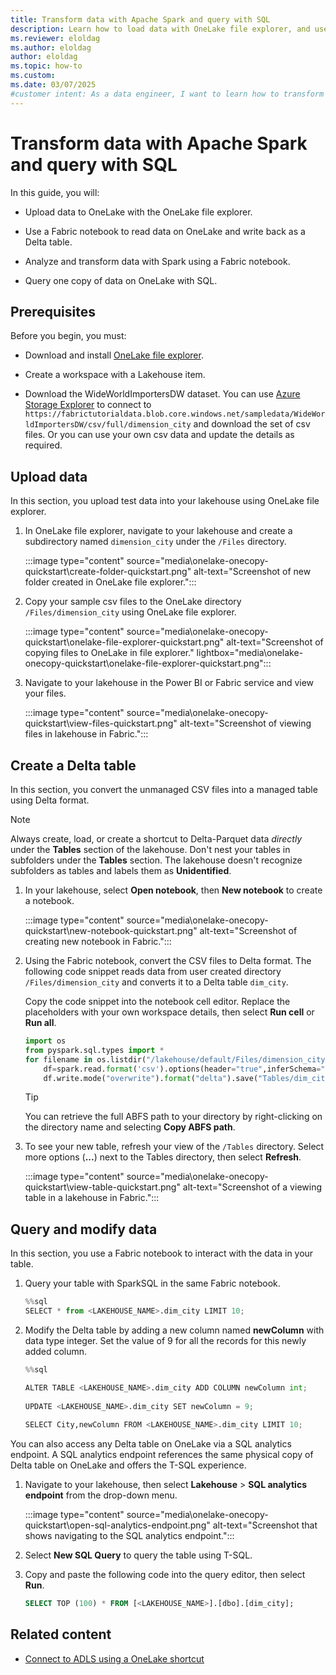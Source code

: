 ```yaml
---
title: Transform data with Apache Spark and query with SQL
description: Learn how to load data with OneLake file explorer, and use a Fabric notebook to transform the data and then query with SQL.
ms.reviewer: eloldag
ms.author: eloldag
author: eloldag
ms.topic: how-to
ms.custom:
ms.date: 03/07/2025
#customer intent: As a data engineer, I want to learn how to transform data with Apache Spark and query it with SQL using OneLake and Fabric notebooks so that I can efficiently analyze and manipulate data in my lakehouse workspace.
---
```


# Transform data with Apache Spark and query with SQL

In this guide, you will:

- Upload data to OneLake with the OneLake file explorer.

- Use a Fabric notebook to read data on OneLake and write back as a Delta table.

- Analyze and transform data with Spark using a Fabric notebook.

- Query one copy of data on OneLake with SQL.

## Prerequisites

Before you begin, you must:

- Download and install [OneLake file explorer](onelake-file-explorer.md).

- Create a workspace with a Lakehouse item.

- Download the WideWorldImportersDW dataset. You can use [Azure Storage Explorer](https://azure.microsoft.com/features/storage-explorer/) to connect to `https://fabrictutorialdata.blob.core.windows.net/sampledata/WideWorldImportersDW/csv/full/dimension_city` and download the set of csv files. Or you can use your own csv data and update the details as required.

## Upload data

In this section, you upload test data into your lakehouse using OneLake file explorer.

1. In OneLake file explorer, navigate to your lakehouse and create a subdirectory named `dimension_city` under the `/Files` directory.

   :::image type="content" source="media\onelake-onecopy-quickstart\create-folder-quickstart.png" alt-text="Screenshot of new folder created in OneLake file explorer.":::

1. Copy your sample csv files to the OneLake directory `/Files/dimension_city` using OneLake file explorer.

   :::image type="content" source="media\onelake-onecopy-quickstart\onelake-file-explorer-quickstart.png" alt-text="Screenshot of copying files to OneLake in file explorer." lightbox="media\onelake-onecopy-quickstart\onelake-file-explorer-quickstart.png":::

1. Navigate to your lakehouse in the Power BI or Fabric service and view your files.

   :::image type="content" source="media\onelake-onecopy-quickstart\view-files-quickstart.png" alt-text="Screenshot of viewing files in lakehouse in Fabric.":::

## Create a Delta table

In this section, you convert the unmanaged CSV files into a managed table using Delta format.

> [!NOTE]
> Always create, load, or create a shortcut to Delta-Parquet data *directly* under the **Tables** section of the lakehouse. Don't nest your tables in subfolders under the **Tables** section. The lakehouse doesn't recognize subfolders as tables and labels them as **Unidentified**.

1. In your lakehouse, select **Open notebook**, then **New notebook** to create a notebook.

   :::image type="content" source="media\onelake-onecopy-quickstart\new-notebook-quickstart.png" alt-text="Screenshot of creating new notebook in Fabric.":::

1. Using the Fabric notebook, convert the CSV files to Delta format. The following code snippet reads data from user created directory `/Files/dimension_city` and converts it to a Delta table `dim_city`.

   Copy the code snippet into the notebook cell editor. Replace the placeholders with your own workspace details, then select **Run cell** or **Run all**.

   ```python
   import os
   from pyspark.sql.types import *
   for filename in os.listdir("/lakehouse/default/Files/dimension_city"):
       df=spark.read.format('csv').options(header="true",inferSchema="true").load("abfss://<YOUR_WORKSPACE_NAME>@onelake.dfs.fabric.microsoft.com/<YOUR_LAKEHOUSE_NAME>.Lakehouse/Files/dimension_city/"+filename,on_bad_lines="skip")
       df.write.mode("overwrite").format("delta").save("Tables/dim_city")
   ```

   >[!TIP]
   >You can retrieve the full ABFS path to your directory by right-clicking on the directory name and selecting **Copy ABFS path**.

1. To see your new table, refresh your view of the `/Tables` directory. Select more options (**...**) next to the Tables directory, then select **Refresh**.

   :::image type="content" source="media\onelake-onecopy-quickstart\view-table-quickstart.png" alt-text="Screenshot of a viewing table in a lakehouse in Fabric.":::

## Query and modify data

In this section, you use a Fabric notebook to interact with the data in your table.

1. Query your table with SparkSQL in the same Fabric notebook.

   ```python
   %%sql
   SELECT * from <LAKEHOUSE_NAME>.dim_city LIMIT 10;
   ```

1. Modify the Delta table by adding a new column named **newColumn** with data type integer. Set the value of 9 for all the records for this newly added column.

   ```python
   %%sql
   
   ALTER TABLE <LAKEHOUSE_NAME>.dim_city ADD COLUMN newColumn int;
  
   UPDATE <LAKEHOUSE_NAME>.dim_city SET newColumn = 9;
  
   SELECT City,newColumn FROM <LAKEHOUSE_NAME>.dim_city LIMIT 10;
   ```

You can also access any Delta table on OneLake via a SQL analytics endpoint. A SQL analytics endpoint references the same physical copy of Delta table on OneLake and offers the T-SQL experience. 

1. Navigate to your lakehouse, then select **Lakehouse** > **SQL analytics endpoint** from the drop-down menu.

   :::image type="content" source="media\onelake-onecopy-quickstart\open-sql-analytics-endpoint.png" alt-text="Screenshot that shows navigating to the SQL analytics endpoint.":::

1. Select **New SQL Query** to query the table using T-SQL.

1. Copy and paste the following code into the query editor, then select **Run**.

   ```sql
   SELECT TOP (100) * FROM [<LAKEHOUSE_NAME>].[dbo].[dim_city];
   ```

## Related content

- [Connect to ADLS using a OneLake shortcut](onelake-shortcuts-adb-quickstart.md)
